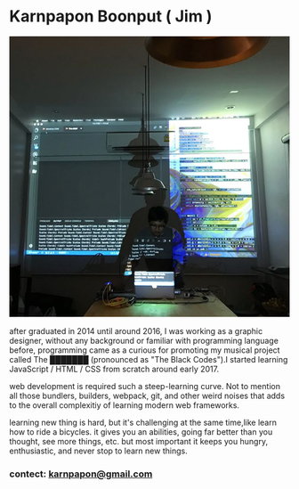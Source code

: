 # Karnpapon Boonput ( Jim )
![home](../../assets/images/about/00.jpg)

after graduated in 2014 until around 2016, I was working as a graphic designer, without any background or familiar with programming language before, programming came as a curious for promoting my musical project called The ███████ (pronounced as "The Black Codes").I started learning JavaScript / HTML / CSS from scratch around early 2017. 

web development is required such a steep-learning curve. Not to mention all those bundlers, builders, webpack, git, and other weird noises that adds to the overall complexitiy of learning modern web frameworks. 

learning new thing is hard, but it's challenging at the same time,like learn how to ride a bicycles.
it gives you an abilities, going far better than you thought, see more things, etc. but most important it keeps you hungry, enthusiastic, and never stop to learn new things.

### contect: karnpapon@gmail.com




